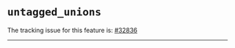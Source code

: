 # `untagged_unions`

The tracking issue for this feature is: [#32836]

[#32836]: https://github.com/rust-lang/rust/issues/32836

------------------------



